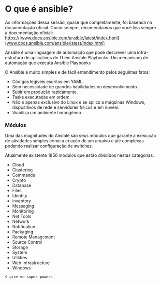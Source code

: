 # O que é ansible?

As informações dessa sessão, quase que completamente, foi baseada na documentação oficial. Como sempre, recomendamos que você leia sempre a documentação oficial: [https:/](https://kubernetes.io/docs/concepts/overview/working-with-objects/namespaces/)/[www.docs.ansible.com/ansible/latest/index.html](www.docs.ansible.com/ansible/latest/index.html)

Ansible é uma linguagem de automação que pode descrever uma infra-estrutura de aplicativos de TI em Ansible Playbooks. Um mecanismo de automação que executa Ansible Playbooks

O Ansible é muito simples e de fácil entendimento pelos seguintes fatos:

* Códigos legíveis escritos em YAML.
* Sem necessidade de grandes habilidades no desenvolvimento.
* Subir em produção rapidamente.
* Tasks executadas em ordem.
* Não é apenas exclusivo do Linux e se aplica a máquinas Windows, dispositivos de rede e servidores físicos e em nuvem.
* Viabiliza um ambiente homogêneo.

### Módulos

Uma das magnitudes do Ansible são seus módulos que garante a execução de atividades simples como a criação de um arquivo e até complexas podendo realizar configuração de switches.

Atualmente existente 1850 módulos que estão divididos nestas categorias: 

* Cloud
* Clustering
* Commands
* Crypto
* Database
* Files
* Identity
* Inventory
* Messaging
* Monitoring 
* Net Tools
* Network
* Notification
* Packaging
* Remote Management
* Source Control
* Storage
* System
* Utilities
* Web Infrastructure
* Windows

```
$ give me super-powers
```



